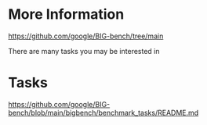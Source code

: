 # More Information
https://github.com/google/BIG-bench/tree/main

There are many tasks you may be interested in

# Tasks
https://github.com/google/BIG-bench/blob/main/bigbench/benchmark_tasks/README.md